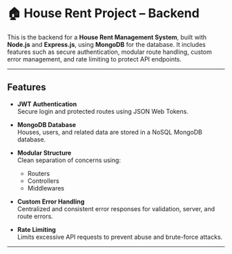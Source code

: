 # 🏠 House Rent Project – Backend

This is the backend for a **House Rent Management System**, built with **Node.js** and **Express.js**, using **MongoDB** for the database. It includes features such as secure authentication, modular route handling, custom error management, and rate limiting to protect API endpoints.

---

## Features

- **JWT Authentication**  
  Secure login and protected routes using JSON Web Tokens.

- **MongoDB Database**  
  Houses, users, and related data are stored in a NoSQL MongoDB database.

- **Modular Structure**  
  Clean separation of concerns using:
  - Routers
  - Controllers
  - Middlewares

- **Custom Error Handling**  
  Centralized and consistent error responses for validation, server, and route errors.

- **Rate Limiting**  
  Limits excessive API requests to prevent abuse and brute-force attacks.

---

